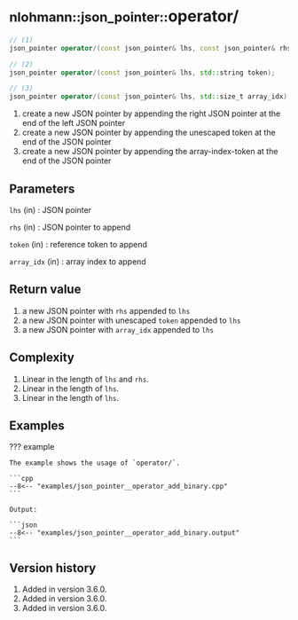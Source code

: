 # <small>nlohmann::json_pointer::</small>operator/

```cpp
// (1)
json_pointer operator/(const json_pointer& lhs, const json_pointer& rhs);

// (2)
json_pointer operator/(const json_pointer& lhs, std::string token);

// (3)
json_pointer operator/(const json_pointer& lhs, std::size_t array_idx);
```

1. create a new JSON pointer by appending the right JSON pointer at the end of the left JSON pointer
2. create a new JSON pointer by appending the unescaped token at the end of the JSON pointer
3. create a new JSON pointer by appending the array-index-token at the end of the JSON pointer

## Parameters

`lhs` (in)
:    JSON pointer

`rhs` (in)
:    JSON pointer to append

`token` (in)
:    reference token to append

`array_idx` (in)
:    array index to append

## Return value

1. a new JSON pointer with `rhs` appended to `lhs`
2. a new JSON pointer with unescaped `token` appended to `lhs`
3. a new JSON pointer with `array_idx` appended to `lhs`

## Complexity

1. Linear in the length of `lhs` and `rhs`.
2. Linear in the length of `lhs`.
3. Linear in the length of `lhs`.

## Examples

??? example

    The example shows the usage of `operator/`.
     
    ```cpp
    --8<-- "examples/json_pointer__operator_add_binary.cpp"
    ```
    
    Output:
    
    ```json
    --8<-- "examples/json_pointer__operator_add_binary.output"
    ```

## Version history

1. Added in version 3.6.0.
2. Added in version 3.6.0.
3. Added in version 3.6.0.
